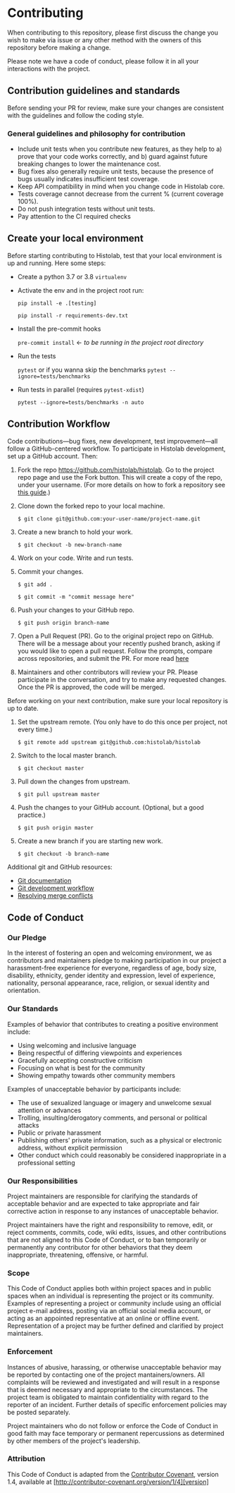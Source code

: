 # Contributing

When contributing to this repository, please first discuss the change you wish to make via issue or any other
method with the owners of this repository before making a change.

Please note we have a code of conduct, please follow it in all your interactions with the project.

## Contribution guidelines and standards
Before sending your PR for review, make sure your changes are consistent with the guidelines and follow the coding
style.

### General guidelines and philosophy for contribution
- Include unit tests when you contribute new features, as they help to a) prove that your code works correctly, and b)
  guard against future breaking changes to lower the maintenance cost.
- Bug fixes also generally require unit tests, because the presence of bugs usually indicates insufficient test
  coverage.
- Keep API compatibility in mind when you change code in Histolab core.
- Tests coverage cannot decrease from the current % (current coverage 100%).
- Do not push integration tests without unit tests.
- Pay attention to the CI required checks

## Create your local environment

Before starting contributing to Histolab, test that your local environment is up and running. Here some steps:

- Create a python 3.7 or 3.8 `virtualenv`
- Activate the env and in the project root run:

  `pip install -e .[testing]`

  `pip install -r requirements-dev.txt`

- Install the pre-commit hooks

   `pre-commit install` <- *to be running in the project root directory*

- Run the tests

   `pytest` or if you wanna skip the benchmarks `pytest --ignore=tests/benchmarks`

- Run tests in parallel (requires `pytest-xdist`)

   `pytest --ignore=tests/benchmarks -n auto`


## Contribution Workflow

Code contributions—bug fixes, new development, test improvement—all follow a GitHub-centered workflow. To participate
in Histolab development, set up a GitHub account. Then:

 1. Fork the repo https://github.com/histolab/histolab. Go to the project repo page and use the Fork button. This will
 create a copy of the repo, under your username. (For more details on how to fork a repository see
 [this guide](https://help.github.com/articles/fork-a-repo/).)

 2. Clone down the forked repo to your local machine.

    `$ git clone git@github.com:your-user-name/project-name.git`

 3. Create a new branch to hold your work.

    `$ git checkout -b new-branch-name`

 4. Work on your code. Write and run tests.

 5. Commit your changes.

    `$ git add .`

    `$ git commit -m "commit message here"`

 6. Push your changes to your GitHub repo.

    `$ git push origin branch-name`

 7. Open a Pull Request (PR). Go to the original project repo on GitHub. There will be a message about your recently
    pushed branch, asking if you would like to open a pull request. Follow the prompts, compare across repositories,
    and submit the PR.
    For more read [here](https://help.github.com/en/github/collaborating-with-issues-and-pull-requests/about-pull-requests)

 8. Maintainers and other contributors will review your PR. Please participate in the conversation,
    and try to make any requested changes. Once the PR is approved, the code will be merged.

Before working on your next contribution, make sure your local repository is up to date.

 1. Set the upstream remote. (You only have to do this once per project, not every time.)

    `$ git remote add upstream git@github.com:histolab/histolab`

 2. Switch to the local master branch.

    `$ git checkout master`

 3. Pull down the changes from upstream.

    `$ git pull upstream master`

 4. Push the changes to your GitHub account. (Optional, but a good practice.)

     `$ git push origin master`

 5. Create a new branch if you are starting new work.

    `$ git checkout -b branch-name`

Additional git and GitHub resources:

- [Git documentation](https://git-scm.com/documentation)
- [Git development workflow](https://docs.scipy.org/doc/numpy/dev/gitwash/development_workflow.html)
- [Resolving merge conflicts](https://help.github.com/articles/resolving-a-merge-conflict-using-the-command-line/)

## Code of Conduct

### Our Pledge

In the interest of fostering an open and welcoming environment, we as
contributors and maintainers pledge to making participation in our project a harassment-free experience for everyone,
regardless of age, body size, disability, ethnicity, gender identity and expression, level of experience, nationality,
personal appearance, race, religion, or sexual identity and orientation.

### Our Standards

Examples of behavior that contributes to creating a positive environment
include:

- Using welcoming and inclusive language
- Being respectful of differing viewpoints and experiences
- Gracefully accepting constructive criticism
- Focusing on what is best for the community
- Showing empathy towards other community members

Examples of unacceptable behavior by participants include:

- The use of sexualized language or imagery and unwelcome sexual attention or advances
- Trolling, insulting/derogatory comments, and personal or political attacks
- Public or private harassment
- Publishing others' private information, such as a physical or electronic
  address, without explicit permission
- Other conduct which could reasonably be considered inappropriate in a
  professional setting

### Our Responsibilities

Project maintainers are responsible for clarifying the standards of acceptable
behavior and are expected to take appropriate and fair corrective action in
response to any instances of unacceptable behavior.

Project maintainers have the right and responsibility to remove, edit, or
reject comments, commits, code, wiki edits, issues, and other contributions
that are not aligned to this Code of Conduct, or to ban temporarily or
permanently any contributor for other behaviors that they deem inappropriate,
threatening, offensive, or harmful.

### Scope

This Code of Conduct applies both within project spaces and in public spaces
when an individual is representing the project or its community. Examples of
representing a project or community include using an official project e-mail
address, posting via an official social media account, or acting as an appointed
representative at an online or offline event. Representation of a project may be
further defined and clarified by project maintainers.

### Enforcement

Instances of abusive, harassing, or otherwise unacceptable behavior may be
reported by contacting one of the project mantainers/owners. All
complaints will be reviewed and investigated and will result in a response that
is deemed necessary and appropriate to the circumstances. The project team is
obligated to maintain confidentiality with regard to the reporter of an incident.
Further details of specific enforcement policies may be posted separately.

Project maintainers who do not follow or enforce the Code of Conduct in good
faith may face temporary or permanent repercussions as determined by other
members of the project's leadership.

### Attribution

This Code of Conduct is adapted from the [Contributor Covenant][homepage], version 1.4,
available at [http://contributor-covenant.org/version/1/4][version]

[homepage]: http://contributor-covenant.org
[version]: http://contributor-covenant.org/version/1/4/
